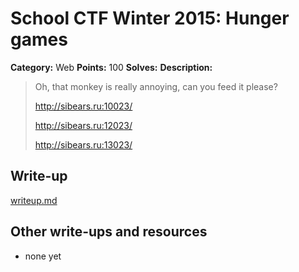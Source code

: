 # School CTF Winter 2015: Hunger games

**Category:** Web
**Points:** 100
**Solves:** 
**Description:**

> Oh, that monkey is really annoying, can you feed it please?
> 
> 
> <http://sibears.ru:10023/>
> 
> 
> <http://sibears.ru:12023/>
> 
> 
> <http://sibears.ru:13023/>


## Write-up

[writeup.md](./writeup.md)

## Other write-ups and resources

* none yet

